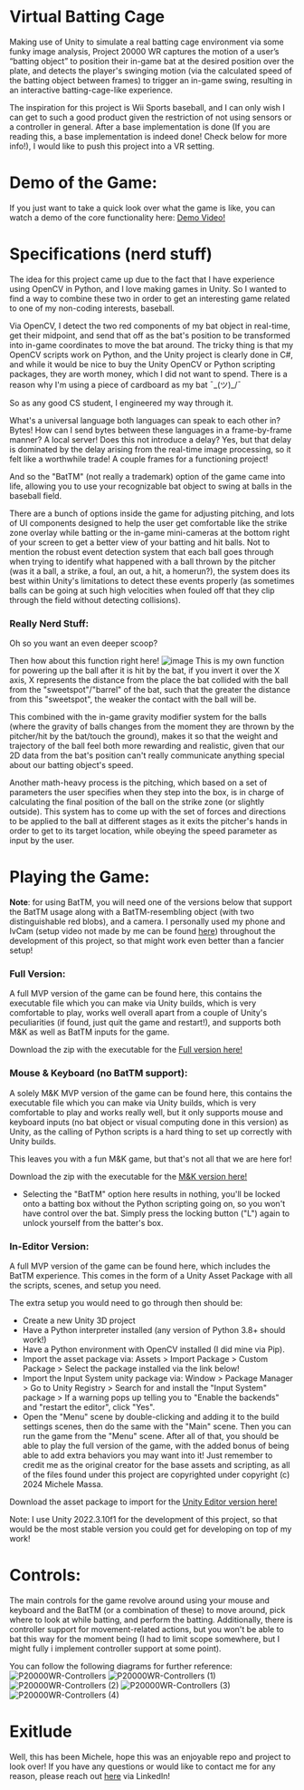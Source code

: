 # Virtual Batting Cage

Making use of Unity to simulate a real batting cage environment via some funky image analysis, Project 20000 WR captures the motion of a user’s “batting object” to position their in-game bat at the desired position over the plate, and detects the player's swinging motion (via the calculated speed of the batting object between frames) to trigger an in-game swing, resulting in an interactive batting-cage-like experience.

The inspiration for this project is Wii Sports baseball, and I can only wish I can get to such a good product given the restriction of not using sensors or a controller in general. After a base implementation is done (If you are reading this, a base implementation is indeed done! Check below for more info!), I would like to push this project into a VR setting.

# Demo of the Game:

If you just want to take a quick look over what the game is like, you can watch a demo of the core functionality here:
[Demo Video!](https://youtu.be/h7v9lAmsTDA)

# Specifications (nerd stuff)

The idea for this project came up due to the fact that I have experience using OpenCV in Python, and I love making games in Unity.
So I wanted to find a way to combine these two in order to get an interesting game related to one of my non-coding interests, baseball.

Via OpenCV, I detect the two red components of my bat object in real-time, get their midpoint, and send that off as the bat's position to be transformed into in-game coordinates to move the bat around.
The tricky thing is that my OpenCV scripts work on Python, and the Unity project is clearly done in C#, and while it would be nice to buy the Unity OpenCV or Python scripting packages, they are worth money, which I did not want to spend. There is a reason why I'm using a piece of cardboard as my bat ¯\_(ツ)_/¯

So as any good CS student, I engineered my way through it.

What's a universal language both languages can speak to each other in? Bytes!
How can I send bytes between these languages in a frame-by-frame manner? A local server!
Does this not introduce a delay? Yes, but that delay is dominated by the delay arising from the real-time image processing, so it felt like a worthwhile trade! A couple frames for a functioning project!

And so the "BatTM" (not really a trademark) option of the game came into life, allowing you to use your recognizable bat object to swing at balls in the baseball field.

There are a bunch of options inside the game for adjusting pitching, and lots of UI components designed to help the user get comfortable like the strike zone overlay while batting or the in-game mini-cameras at the bottom right of your screen to get a better view of your batting and hit balls. Not to mention the robust event detection system that each ball goes through when trying to identify what happened with a ball thrown by the pitcher (was it a ball, a strike, a foul, an out, a hit, a homerun?), the system does its best within Unity's limitations to detect these events properly (as sometimes balls can be going at such high velocities when fouled off that they clip through the field without detecting collisions).

### Really Nerd Stuff:

Oh so you want an even deeper scoop? 

Then how about this function right here! 
![image](https://github.com/user-attachments/assets/af20da49-4487-40a6-9839-f89e3f56d6f3)
This is my own function for powering up the ball after it is hit by the bat, if you invert it over the X axis, X represents the distance from the place the bat collided with the ball from the "sweetspot"/"barrel" of the bat, such that the greater the distance from this "sweetspot", the weaker the contact with the ball will be.

This combined with the in-game gravity modifier system for the balls (where the gravity of balls changes from the moment they are thrown by the pitcher/hit by the bat/touch the ground), makes it so that the weight and trajectory of the ball feel both more rewarding and realistic, given that our 2D data from the bat's position can't really communicate anything special about our batting object's speed.

Another math-heavy process is the pitching, which based on a set of parameters the user specifies when they step into the box, is in charge of calculating the final position of the ball on the strike zone (or slightly outside). This system has to come up with the set of forces and directions to be applied to the ball at different stages as it exits the pitcher's hands in order to get to its target location, while obeying the speed parameter as input by the user.

# Playing the Game:

**Note**: for using BatTM, you will need one of the versions below that support the BatTM usage along with a BatTM-resembling object (with two distinguishable red blobs), and a camera. I personally used my phone and IvCam (setup video not made by me can be found [here](https://youtu.be/3-_pIos5n8s?si=Rn0dvIi_Lp_yCKb7)) throughout the development of this project, so that might work even better than a fancier setup!

### Full Version: 
A full MVP version of the game can be found here, this contains the executable file which you can make via Unity builds, which is very comfortable to play, works well overall apart from a couple of Unity's peculiarities (if found, just quit the game and restart!), and supports both M&K as well as BatTM inputs for the game.

Download the zip with the executable for the [Full version here!](https://drive.google.com/file/d/184KPslJSrhbWwMs26vzR9KBaft7xnK5c/view?usp=sharing)

### Mouse & Keyboard (no BatTM support):
A solely M&K MVP version of the game can be found here, this contains the executable file which you can make via Unity builds, which is very comfortable to play and works really well, but it only supports mouse and keyboard inputs (no bat object or visual computing done in this version) as Unity, as the calling of Python scripts is a hard thing to set up correctly with Unity builds.

This leaves you with a fun M&K game, but that's not all that we are here for!

Download the zip with the executable for the [M&K version here!](https://drive.google.com/file/d/18tkzC7uIQbzmg5BNAsbxrCLv1-sWnnmf/view?usp=sharing)
- Selecting the "BatTM" option here results in nothing, you'll be locked onto a batting box without the Python scripting going on, so you won't have control over the bat. Simply press the locking button ("L") again to unlock yourself from the batter's box.

### In-Editor Version:
A full MVP version of the game can be found here, which includes the BatTM experience.
This comes in the form of a Unity Asset Package with all the scripts, scenes, and setup you need. 

The extra setup you would need to go through then should be:
- Create a new Unity 3D project
- Have a Python interpreter installed (any version of Python 3.8+ should work!)
- Have a Python environment with OpenCV installed (I did mine via Pip).
- Import the asset package via: Assets > Import Package > Custom Package > Select the package installed via the link below!
- Import the Input System unity package via: Window > Package Manager > Go to Unity Registry > Search for and install the "Input System" package > If a warning pops up telling you to "Enable the backends" and "restart the editor", click "Yes".
- Open the "Menu" scene by double-clicking and adding it to the build settings scenes, then do the same with the "Main" scene. Then you can run the game from the "Menu" scene.
After all of that, you should be able to play the full version of the game, with the added bonus of being able to add extra behaviors you may want into it!
Just remember to credit me as the original creator for the base assets and scripting, as all of the files found under this project are copyrighted under copyright (c) 2024 Michele Massa.

Download the asset package to import for the [Unity Editor version here!](https://drive.google.com/file/d/1i1_l2raRQTTNSkAD3JfpcWnaTGZbrDbR/view?usp=sharing)

Note: I use Unity 2022.3.10f1 for the development of this project, so that would be the most stable version you could get for developing on top of my work!

# Controls:

The main controls for the game revolve around using your mouse and keyboard and the BatTM (or a combination of these) to move around, pick where to look at while batting, and perform the batting. Additionally, there is controller support for movement-related actions, but you won't be able to bat this way for the moment being (I had to limit scope somewhere, but I might fully i implement controller support at some point).

You can follow the following diagrams for further reference: 
![P20000WR-Controllers](https://github.com/user-attachments/assets/7fefe4df-7a02-4239-9da1-764d12cb89b4)
![P20000WR-Controllers (1)](https://github.com/user-attachments/assets/a55ff048-7ed1-4ad3-bc82-ba39ba9a2528)
![P20000WR-Controllers (2)](https://github.com/user-attachments/assets/388ed4e4-d455-4f9f-b66b-9f263e4a46ae)
![P20000WR-Controllers (3)](https://github.com/user-attachments/assets/3430ced1-4624-4410-90da-6a9453b7d7de)
![P20000WR-Controllers (4)](https://github.com/user-attachments/assets/b42b5d7c-38e0-4da3-b90e-4aa56795976e)

# Exitlude

Well, this has been Michele, hope this was an enjoyable repo and project to look over!
If you have any questions or would like to contact me for any reason, please reach out [here](https://www.linkedin.com/in/michele-massa--woohoo-this-is-my-profile/) via LinkedIn!

